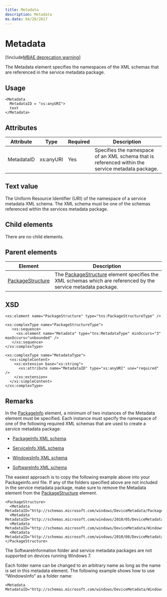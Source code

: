 ```yaml
---
title: Metadata
description: Metadata
ms.date: 04/20/2017
---
```


# Metadata

[!include[MBAE deprecation warning](../includes/mbae-deprecation-warning.md)]

The Metadata element specifies the namespaces of the XML schemas that are referenced in the service metadata package.

## Usage

``` syntax
<Metadata
  MetadataID = "xs:anyURI">
  text
</Metadata>
```

## Attributes

|Attribute|Type|Required|Description|
|----|----|----|----|
|MetadataID|xs:anyURI|Yes|Specifies the namespace of an XML schema that is referenced within the service metadata package.|

## Text value

The Uniform Resource Identifier (URI) of the namespace of a service metadata XML schema. The XML schema must be one of the schemas referenced within the services metadata package.

## Child elements

There are no child elements.

## Parent elements

|Element|Description|
|----|----|
|[PackageStructure](packagestructure.md)|The [PackageStructure](packagestructure.md) element specifies the XML schemas which are referenced by the service metadata package.|

## XSD

``` syntax
<xs:element name="PackageStructure" type="tns:PackageStructureType" />

<xs:complexType name="PackageStructureType">
   <xs:sequence>
     <xs:element name="Metadata" type="tns:MetadataType" minOccurs="3" maxOccurs="unbounded" />
   </xs:sequence>
</xs:complexType>

<xs:complexType name="MetadataType">
  <xs:simpleContent>
    <xs:extension base="xs:string">
      <xs:attribute name="MetadataID" type="xs:anyURI" use="required" />
    </xs:extension>
  </xs:simpleContent>
</xs:complexType>
```

## Remarks

In the [PackageInfo](packageinfo.md) element, a minimum of two instances of the Metadata element must be specified. Each instance must specify the namespace of one of the following required XML schemas that are used to create a service metadata package:

- [PackageInfo XML schema](packageinfo-xml-schema.md)

- [ServiceInfo XML schema](serviceinfo-xml-schema.md)

- [WindowsInfo XML schema](windowsinfo-xml-schema.md)

- [SoftwareInfo XML schema](softwareinfo-xml-schema.md)

The easiest approach is to copy the following example above into your Packageinfo.xml file. If any of the folders specified above are not included in the service metadata package, make sure to remove the Metadata element from the [PackageStructure](packagestructure.md) element.

``` syntax
<PackageStructure>
  <Metadata MetadataID="http://schemas.microsoft.com/windows/DeviceMetadata/PackageInfo/2007/11">PackageInfo.xml</Metadata>
  <Metadata MetadataID="http://schemas.microsoft.com/windows/2010/05/DeviceMetadata/ServiceInfo">ServiceInformation</Metadata>
  <Metadata MetadataID="http://schemas.microsoft.com/windows/DeviceMetadata/WindowsInfo/2007/11/">WindowsInformation</Metadata>
  <Metadata MetadataID="http://schemas.microsoft.com/windows/2010/08/DeviceMetadata/SoftwareInfo">SoftwareInformation</Metadata>
</PackageStructure>
```

The SoftwareInformation folder and service metadata packages are not supported on devices running Windows 7.

Each folder name can be changed to an arbitrary name as long as the name is set in this metadata element. The following example shows how to use “WindowsInfo” as a folder name:

``` syntax
<Metadata MetadataID="http://schemas.microsoft.com/windows/DeviceMetadata/WindowsInfo/2007/11/">WindowsInfo</Metadata>
```
